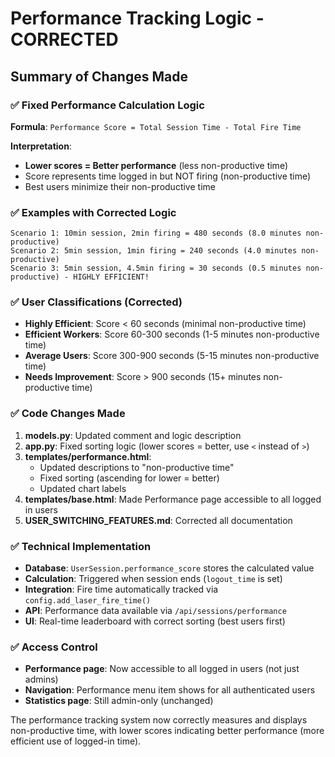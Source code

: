 # Performance Tracking Logic - CORRECTED

## Summary of Changes Made

### ✅ Fixed Performance Calculation Logic

**Formula**: `Performance Score = Total Session Time - Total Fire Time`

**Interpretation**:
- **Lower scores = Better performance** (less non-productive time)
- Score represents time logged in but NOT firing (non-productive time)
- Best users minimize their non-productive time

### ✅ Examples with Corrected Logic

```
Scenario 1: 10min session, 2min firing = 480 seconds (8.0 minutes non-productive)
Scenario 2: 5min session, 1min firing = 240 seconds (4.0 minutes non-productive)  
Scenario 3: 5min session, 4.5min firing = 30 seconds (0.5 minutes non-productive) - HIGHLY EFFICIENT!
```

### ✅ User Classifications (Corrected)
- **Highly Efficient**: Score < 60 seconds (minimal non-productive time)
- **Efficient Workers**: Score 60-300 seconds (1-5 minutes non-productive time)  
- **Average Users**: Score 300-900 seconds (5-15 minutes non-productive time)
- **Needs Improvement**: Score > 900 seconds (15+ minutes non-productive time)

### ✅ Code Changes Made

1. **models.py**: Updated comment and logic description
2. **app.py**: Fixed sorting logic (lower scores = better, use `<` instead of `>`)
3. **templates/performance.html**: 
   - Updated descriptions to "non-productive time"
   - Fixed sorting (ascending for lower = better)
   - Updated chart labels
4. **templates/base.html**: Made Performance page accessible to all logged in users
5. **USER_SWITCHING_FEATURES.md**: Corrected all documentation

### ✅ Technical Implementation

- **Database**: `UserSession.performance_score` stores the calculated value
- **Calculation**: Triggered when session ends (`logout_time` is set)
- **Integration**: Fire time automatically tracked via `config.add_laser_fire_time()`
- **API**: Performance data available via `/api/sessions/performance`
- **UI**: Real-time leaderboard with correct sorting (best users first)

### ✅ Access Control
- **Performance page**: Now accessible to all logged in users (not just admins)
- **Navigation**: Performance menu item shows for all authenticated users
- **Statistics page**: Still admin-only (unchanged)

The performance tracking system now correctly measures and displays non-productive time, with lower scores indicating better performance (more efficient use of logged-in time).
